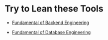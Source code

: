 # Try to Lean these Tools

- [Fundamental of Backend Engineering]('')

- [Fundamental of Database Engineering](https://github.com/Aziz-Ru/Web/tree/main/Database)
